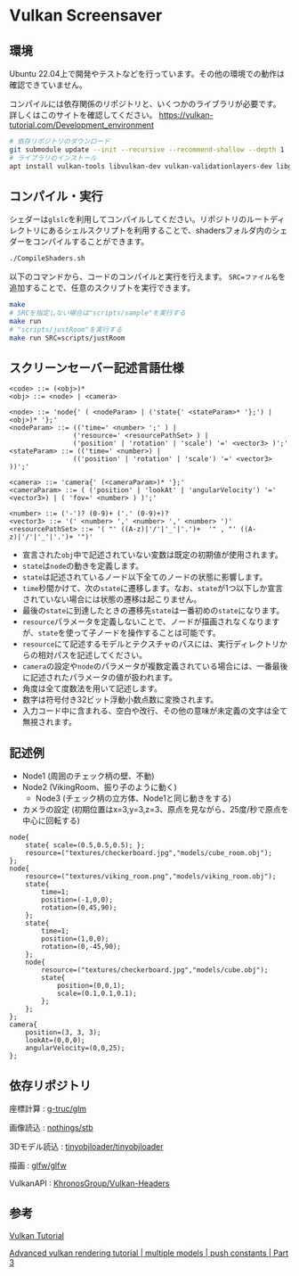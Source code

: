 # Vulkan Screensaver

## 環境

Ubuntu 22.04上で開発やテストなどを行っています。その他の環境での動作は確認できていません。

コンパイルには依存関係のリポジトリと、いくつかのライブラリが必要です。
詳しくはこのサイトを確認してください。
<https://vulkan-tutorial.com/Development_environment>

```bash
# 依存リポジトリのダウンロード
git submodule update --init --recursive --recommend-shallow --depth 1
# ライブラリのインストール
apt install vulkan-tools libvulkan-dev vulkan-validationlayers-dev libglm-dev libglfw3-dev
```

## コンパイル・実行

シェダーは`glslc`を利用してコンパイルしてください。リポジトリのルートディレクトリにあるシェルスクリプトを利用することで、shadersフォルダ内のシェダーをコンパイルすることができます。

```bash
./CompileShaders.sh
```

以下のコマンドから、コードのコンパイルと実行を行えます。
`SRC=ファイル名`を追加することで、任意のスクリプトを実行できます。

```bash
make
# SRCを指定しない場合は"scripts/sample"を実行する
make run
# "scripts/justRoom"を実行する
make run SRC=scripts/justRoom
```

## スクリーンセーバー記述言語仕様

```plaintext
<code> ::= (<obj>)*
<obj> ::= <node> | <camera>

<node> ::= 'node{' ( <nodeParam> | ('state{' <stateParam>* '};') | <obj>)* '};'
<nodeParam> ::= (('time=' <number> ';' ) |
                ('resource=' <resourcePathSet> ) |
                ('position' | 'rotation' | 'scale') '=' <vector3> )';'
<stateParam> ::= (('time=' <number>) |
                (('position' | 'rotation' | 'scale') '=' <vector3> ))';'

<camera> ::= 'camera{' (<cameraParam>)* '};'
<cameraParam> ::= ( ('position' | 'lookAt' | 'angularVelocity') '=' <vector3>) | ( 'fov=' <number> ) )';'

<number> ::= ('-')? (0-9)+ ('.' (0-9)+)?
<vector3> ::= '(' <number> ',' <number> ',' <number> ')'
<resourcePathSet> ::= '( "' ((A-z)|'/'|'_'|'.')+  '" , "' ((A-z)|'/'|'_'|'.')+ '")'
```

- 宣言された`obj`中で記述されていない変数は既定の初期値が使用されます。
- `state`は`node`の動きを定義します。
- `state`は記述されているノード以下全てのノードの状態に影響します。
- `time`秒間かけて、次の`state`に遷移します。なお、`state`が1つ以下しか宣言されていない場合には状態の遷移は起こりません。
- 最後の`state`に到達したときの遷移先`state`は一番初めの`state`になります。
- `resource`パラメータを定義しないことで、ノードが描画されなくなりますが、`state`を使って子ノードを操作することは可能です。
- `resource`にて記述するモデルとテクスチャのパスには、実行ディレクトリからの相対パスを記述してください。
- `camera`の設定や`node`のパラメータが複数定義されている場合には、一番最後に記述されたパラメータの値が扱われます。
- 角度は全て度数法を用いて記述します。
- 数字は符号付き32ビット浮動小数点数に変換されます。
- 入力コード中に含まれる、空白や改行、その他の意味が未定義の文字は全て無視されます。

## 記述例

- Node1 (周囲のチェック柄の壁、不動)
- Node2 (VikingRoom、振り子のように動く)
  - Node3 (チェック柄の立方体、Node1と同じ動きをする)
- カメラの設定 (初期位置はx=3,y=3,z=3、原点を見ながら、25度/秒で原点を中心に回転する)


```
node{
    state{ scale=(0.5,0.5,0.5); };
    resource=("textures/checkerboard.jpg","models/cube_room.obj");
};
node{
    resource=("textures/viking_room.png","models/viking_room.obj");
    state{
        time=1;
        position=(-1,0,0);
        rotation=(0,45,90);
    };
    state{
        time=1;
        position=(1,0,0);
        rotation=(0,-45,90);
    };
    node{
        resource=("textures/checkerboard.jpg","models/cube.obj");
        state{
            position=(0,0,1);
            scale=(0.1,0.1,0.1);
        };
    };
};
camera{
    position=(3, 3, 3);
    lookAt=(0,0,0);
    angularVelocity=(0,0,25);
};
```

## 依存リポジトリ

座標計算 : [g-truc/glm](https://github.com/g-truc/glm.git)

画像読込 : [nothings/stb](https://github.com/nothings/stb.git)

3Dモデル読込 : [tinyobjloader/tinyobjloader](https://github.com/tinyobjloader/tinyobjloader.git)

描画 : [glfw/glfw](https://github.com/glfw/glfw.git)

VulkanAPI : [KhronosGroup/Vulkan-Headers](https://github.com/KhronosGroup/Vulkan-Headers)

## 参考

[Vulkan Tutorial](https://vulkan-tutorial.com/)

[Advanced vulkan rendering tutorial | multiple models | push constants | Part 3](https://www.youtube.com/watch?v=8AXTNMMWBGg)
